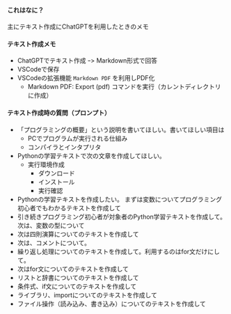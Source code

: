 #### これはなに？
主にテキスト作成にChatGPTを利用したときのメモ

#### テキスト作成メモ
- ChatGPTでテキスト作成 ｰ> Markdown形式で回答
- VSCodeで保存
- VSCodeの拡張機能 `Markdown PDF` を利用しPDF化
  - Markdown PDF: Export (pdf) コマンドを実行（カレントディレクトリに作成）

#### テキスト作成時の質問（プロンプト）
- 「プログラミングの概要」という説明を書いてほしい。書いてほしい項目は
  - PCでプログラムが実行される仕組み
  - コンパイラとインタプリタ
- Pythonの学習テキストで次の文章を作成してほしい。
  - 実行環境作成
    - ダウンロード
    - インストール
    - 実行確認
- Pythonの学習テキストを作成したい。
まずは変数についてプログラミング初心者でもわかるテキストを作成して
- 引き続きプログラミング初心者が対象者のPython学習テキストを作成して。次は、変数の型について
- 次は四則演算についてのテキストを作成して
- 次は、コメントについて。
- 繰り返し処理についてのテキストを作成して。利用するのはfor文だけにして。
- 次はfor文についてのテキストを作成して
- リストと辞書についてのテキストを作成して
- 条件式、if文についてのテキストを作成して
- ライブラリ、importについてのテキストを作成して
- ファイル操作（読み込み、書き込み）についてのテキストを作成して



